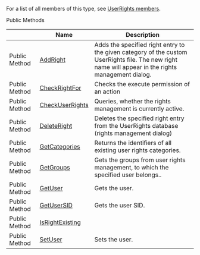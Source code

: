 For a list of all members of this type, see [UserRights members](Eplan.EplApi.AFu~Eplan.EplApi.ApplicationFramework.UserRights_members.html).

Public Methods

|  | Name | Description |
| --- | --- | --- |
| Public Method | [AddRight](Eplan.EplApi.AFu~Eplan.EplApi.ApplicationFramework.UserRights~AddRight.html) | Adds the specified right entry to the given category of the custom UserRights file. The new right name will appear in the rights management dialog. |
| Public Method | [CheckRightFor](Eplan.EplApi.AFu~Eplan.EplApi.ApplicationFramework.UserRights~CheckRightFor.html) | Checks the execute permission of an action |
| Public Method | [CheckUserRights](Eplan.EplApi.AFu~Eplan.EplApi.ApplicationFramework.UserRights~CheckUserRights.html) | Queries, whether the rights management is currently active. |
| Public Method | [DeleteRight](Eplan.EplApi.AFu~Eplan.EplApi.ApplicationFramework.UserRights~DeleteRight.html) | Deletes the specified right entry from the UserRights database (rights management dialog) |
| Public Method | [GetCategories](Eplan.EplApi.AFu~Eplan.EplApi.ApplicationFramework.UserRights~GetCategories.html) | Returns the identifiers of all existing user rights categories. |
| Public Method | [GetGroups](Eplan.EplApi.AFu~Eplan.EplApi.ApplicationFramework.UserRights~GetGroups.html) | Gets the groups from user rights management, to which the specified user belongs.. |
| Public Method | [GetUser](Eplan.EplApi.AFu~Eplan.EplApi.ApplicationFramework.UserRights~GetUser.html) | Gets the user. |
| Public Method | [GetUserSID](Eplan.EplApi.AFu~Eplan.EplApi.ApplicationFramework.UserRights~GetUserSID.html) | Gets the user SID. |
| Public Method | [IsRightExisting](Eplan.EplApi.AFu~Eplan.EplApi.ApplicationFramework.UserRights~IsRightExisting.html) |  |
| Public Method | [SetUser](Eplan.EplApi.AFu~Eplan.EplApi.ApplicationFramework.UserRights~SetUser.html) | Sets the user. |
